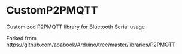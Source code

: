 # CustomP2PMQTT
Customized P2PMQTT library for Bluetooth Serial usage

Forked from
https://github.com/aoabook/Arduino/tree/master/libraries/P2PMQTT
